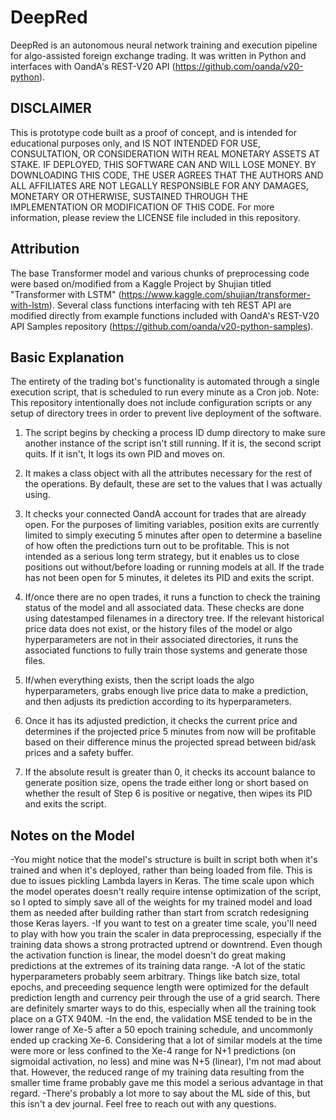 # DeepRed

DeepRed is an autonomous neural network training and execution pipeline for algo-assisted foreign exchange trading. It was written in Python and interfaces with OandA's REST-V20 API (https://github.com/oanda/v20-python).

## DISCLAIMER
This is prototype code built as a proof of concept, and is intended for educational purposes only, and IS NOT INTENDED FOR USE, CONSULTATION, OR CONSIDERATION WITH REAL MONETARY ASSETS AT STAKE. IF DEPLOYED, THIS SOFTWARE CAN AND WILL LOSE MONEY. BY DOWNLOADING THIS CODE, THE USER AGREES THAT THE AUTHORS AND ALL AFFILIATES ARE NOT LEGALLY RESPONSIBLE FOR ANY DAMAGES, MONETARY OR OTHERWISE, SUSTAINED THROUGH THE IMPLEMENTATION OR MODIFICATION OF THIS CODE. For more information, please review the LICENSE file included in this repository.

## Attribution
The base Transformer model and various chunks of preprocessing code were based on/modified from a Kaggle Project by Shujian titled "Transformer with LSTM" (https://www.kaggle.com/shujian/transformer-with-lstm). Several class functions interfacing with teh REST API are modified directly from example functions included with OandA's REST-V20 API Samples repository (https://github.com/oanda/v20-python-samples).

## Basic Explanation
The entirety of the trading bot's functionality is automated through a single execution script, that is scheduled to run every minute as a Cron job.
Note: This repository intentionally does not include configuration scripts or any setup of directory trees in order to prevent live deployment of the software.

1) The script begins by checking a process ID dump directory to make sure another instance of the script isn't still running. If it is, the second script quits. If it isn't, It logs its own PID and moves on.

2) It makes a class object with all the attributes necessary for the rest of the operations. By default, these are set to the values that I was actually using.

3) It checks your connected OandA account for trades that are already open. For the purposes of limiting variables, position exits are currently limited to simply executing 5 minutes after open to determine a baseline of how often the predictions turn out to be profitable. This is not intended as a serious long term strategy, but it enables us to close positions out without/before loading or running models at all. If the trade has not been open for 5 minutes, it deletes its PID and exits the script.

4) If/once there are no open trades, it runs a function to check the training status of the model and all associated data. These checks are done using datestamped filenames in a directory tree. If the relevant historical price data does not exist, or the history files of the model or algo hyperparameters are not in their associated directories, it runs the associated functions to fully train those systems and generate those files.

5) If/when everything exists, then the script loads the algo hyperparameters, grabs enough live price data to make a prediction, and then adjusts its prediction according to its hyperparameters.

6) Once it has its adjusted prediction, it checks the current price and determines if the projected price 5 minutes from now will be profitable based on their difference minus the projected spread between bid/ask prices and a safety buffer.

7) If the absolute result is greater than 0, it checks its account balance to generate position size, opens the trade either long or short based on whether the result of Step 6 is positive or negative, then wipes its PID and exits the script.

## Notes on the Model

-You might notice that the model's structure is built in script both when it's trained and when it's deployed, rather than being loaded from file. This is due to issues pickling Lambda layers in Keras. The time scale upon which the model operates doesn't really require intense optimization of the script, so I opted to simply save all of the weights for my trained model and load them as needed after building rather than start from scratch redesigning those Keras layers.
-If you want to test on a greater time scale, you'll need to play with how you train the scaler in data preprocessing, especially if the training data shows a strong protracted uptrend or downtrend. Even though the activation function is linear, the model doesn't do great making predictions at the extremes of its training data range. 
-A lot of the static hyperparameters probably seem arbitrary. Things like batch size, total epochs, and preceeding sequence length were optimized for the default prediction length and currency peir through the use of a grid search. There are definitely smarter ways to do this, especially when all the training took place on a GTX 940M.
-In the end, the validation MSE tended to be in the lower range of Xe-5 after a 50 epoch training schedule, and uncommonly ended up cracking Xe-6. Considering that a lot of similar models at the time were more or less confined to the Xe-4 range for N+1 predictions (on sigmoidal activation, no less) and mine was N+5 (linear), I'm not mad about that. However, the reduced range of my training data resulting from the smaller time frame probably gave me this model a serious advantage in that regard.
-There's probably a lot more to say about the ML side of this, but this isn't a dev journal. Feel free to reach out with any questions.
